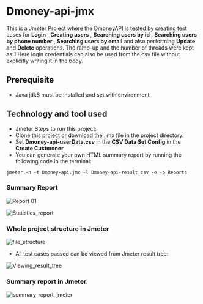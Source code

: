 # Dmoney-api-jmx
This is a Jmeter Project where the DmoneyAPI is tested by creating test cases for **Login** , **Creating users** , **Searching users by id** , **Searching users by phone number** , **Searching users by email** and also 
performing **Update** and **Delete** operations. The ramp-up and the number of threads were kept as 1.Here login credentials can also be used from the csv file without explicitly writing it in the body.
## Prerequisite
  - Java jdk8 must be installed and set with environment
## Technology and tool used
  - Jmeter
Steps to run this project:
- Clone this project or download the .jmx file in the project directory.
- Set **Dmoney-api-userData.csv** in the **CSV Data Set Config** in the **Create Custmoner**
- You can generate your own HTML summary report by running the following code in the terminal:
```
jmeter -n -t Dmoney-api.jmx -l Dmoney-api-result.csv -e -o Reports
```
### Summary Report 
![Report 01](https://user-images.githubusercontent.com/85132422/193811552-2d79384c-fa75-485c-838d-640f466bbd10.png)

![Statistics_report](https://user-images.githubusercontent.com/85132422/193811577-01b9c4c7-f027-4960-a1fe-e9461dacd1b6.png)

### Whole project structure in Jmeter

![file_structure](https://user-images.githubusercontent.com/85132422/193811641-d7d450e9-e2f1-4b5a-b1c3-b7698633ef96.PNG)

- All test cases passed can be viewed from Jmeter result tree:

![Viewing_result_tree](https://user-images.githubusercontent.com/85132422/193811670-16c9c222-4860-4ed5-b2a2-1adffad8106b.PNG)

### Summary report in Jmeter.

![summary_report_jmeter](https://user-images.githubusercontent.com/85132422/193811693-98664931-2d0b-4695-a3fc-2aef70d5b87d.PNG)
